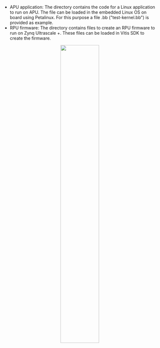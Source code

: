 *   APU application: The directory contains the code for a Linux application to run on APU. The file can be loaded in the embedded Linux OS on board using Petalinux. For this purpose a file .bb ("test-kernel.bb") is provided as example.
*   RPU firmware: The directory contains files to create an RPU firmware to run on Zynq Ultrascale +. These files can be loaded in Vitis SDK to create the firmware.

<p align="center">
<img src="/../main/User Space test/experiment1.png" width=50% height=50%" />
</p>
